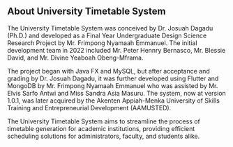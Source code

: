 ## About University Timetable System

The University Timetable System was conceived by Dr. Josuah Dagadu (Ph.D.) and developed as a Final Year Undergraduate Design Science Research Project by Mr. Frimpong Nyamaah Emmanuel. The initial development team in 2022 included Mr. Peter Hennry Bernasco, Mr. Blessie David, and Mr. Divine Yeaboah Obeng-Mframa.

<!-- ![Dr. Josuah Dagadu](Dr.jpg) ![Mr. Frimpong Nyamaah Emmanuel](assets/nf.jpg) ![Mr. Peter Hennry Bernasco](Pe.jpg) ![Mr. Blessie David](Bl.jpg) ![Mr. Divine Yeaboah Obeng-Mframa](Di.jpg) -->

The project began with Java FX and MySQL, but after acceptance and grading by Dr. Josuah Dagadu, it was further developed using Flutter and MongoDB by Mr. Frimpong Nyamaah Emmanuel who was assisted by Mr. Elvis Sarfo Antwi and Miss Sandra Asia Masuru. The system, now at version 1.0.1, was later acquired by the Akenten Appiah-Menka University of Skills Training and Entrepreneurial Development (AAMUSTED).

The University Timetable System aims to streamline the process of timetable generation for academic institutions, providing efficient scheduling solutions for administrators, faculty, and students alike.
